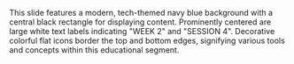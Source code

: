 This slide features a modern, tech-themed navy blue background with a central black rectangle for displaying content. Prominently centered are large white text labels indicating "WEEK 2" and "SESSION 4". Decorative colorful flat icons border the top and bottom edges, signifying various tools and concepts within this educational segment.